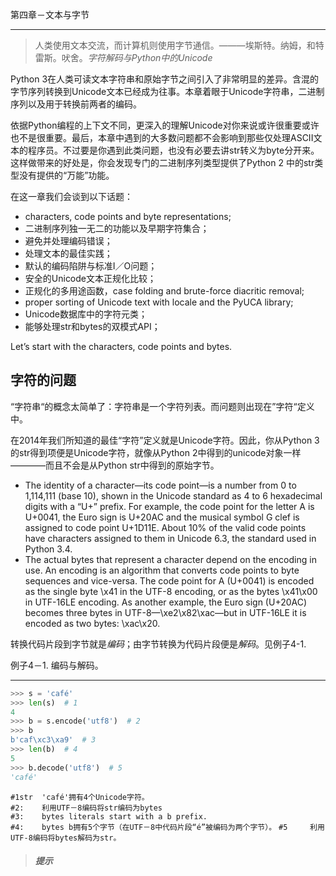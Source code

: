 第四章－文本与字节
****************

>人类使用文本交流，而计算机则使用字节通信。———埃斯特。纳姆，和特雷斯。吠舍。*字符解码与Python中的Unicode*  

Python 3在人类可读文本字符串和原始字节之间引入了非常明显的差异。含混的字节序列转换到Unicode文本已经成为往事。本章着眼于Unicode字符串，二进制序列以及用于转换前两者的编码。  

依据Python编程的上下文不同，更深入的理解Unicode对你来说或许很重要或许也不是很重要。最后，本章中遇到的大多数问题都不会影响到那些仅处理ASCII文本的程序员。不过要是你遇到此类问题，也没有必要去讲str转义为byte分开来。这样做带来的好处是，你会发现专门的二进制序列类型提供了Python 2 中的str类型没有提供的“万能”功能。  

在这一章我们会谈到以下话题：  

- characters, code points and byte representations;
- 二进制序列独一无二的功能以及早期字符集合；
- 避免并处理编码错误；
- 处理文本的最佳实践；
- 默认的编码陷阱与标准I／O问题；
- 安全的Unicode文本正规化比较；
- 正规化的多用途函数，case folding and brute-force diacritic removal;
- proper sorting of Unicode text with locale and the PyUCA library;
- Unicode数据库中的字符元类；
- 能够处理str和bytes的双模式API；

Let’s start with the characters, code points and bytes.  

## 字符的问题
“字符串“的概念太简单了：字符串是一个字符列表。而问题则出现在”字符“定义中。  

在2014年我们所知道的最佳“字符”定义就是Unicode字符。因此，你从Python 3 的str得到项便是Unicode字符，就像从Python 2中得到的unicode对象一样————而且不会是从Python str中得到的原始字节。  

- The identity of a character—its code point—is a number from 0 to 1,114,111 (base 10), shown in the Unicode standard as 4 to 6 hexadecimal digits with a “U+” prefix. For example, the code point for the letter A is U+0041, the Euro sign is U+20AC and the musical symbol G clef is assigned to code point U+1D11E. About 10% of the valid code points have characters assigned to them in Unicode 6.3, the standard used in Python 3.4.  
- The actual bytes that represent a character depend on the encoding in use. An encoding is an algorithm that converts code points to byte sequences and vice-versa. The code point for A (U+0041) is encoded as the single byte \x41 in the UTF-8 encoding, or as the bytes \x41\x00 in UTF-16LE encoding. As another example, the Euro sign (U+20AC) becomes three bytes in UTF-8—\xe2\x82\xac—but in UTF-16LE it is encoded as two bytes: \xac\x20.  

转换代码片段到字节就是*编码*；由字节转换为代码片段便是*解码*。见例子4-1.  

例子4－1. 编码与解码。
*******************

```python
>>> s = 'café'
>>> len(s)  # 1
4
>>> b = s.encode('utf8')  # 2
>>> b
b'caf\xc3\xa9'  # 3
>>> len(b)  # 4
5
>>> b.decode('utf8')  # 5
'café'
```

`#1str  'café'拥有4个Unicode字符。`  
`#2:    利用UTF－8编码将str编码为bytes`  
`#3:    bytes literals start with a b prefix.`  
`#4:    bytes b拥有5个字节（在UTF－8中代码片段“é”被编码为两个字节）。`
`#5     利用UTF-8编码将bytes解码为str。`  

>##### 提示
>


